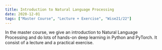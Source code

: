 ```yaml
---
title: Introduction to Natural Language Processing
date: 2020-12-01
tags: ["Master Course", "Lecture + Exercise", "Wise21/22"]
---
```


In the master course, we give an introduction to Natural Language Processing and do lots of hands-on deep learning in Python and PyTorch. It consist of a lecture and a practical exercise.

